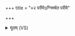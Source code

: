 +++
title = "०२ परीमे३ग्निमर्षत परीमे"

+++
<details><summary>मूलम् (VS)</summary>

परी॒मे॒३॒॑ग्निम॑र्षत॒ परी॒मे गाम॑नेषत। दे॒वेष्व॑क्रत॒ श्रवः॒ क इ॒माँ आ द॑धर्षति ॥
</details>